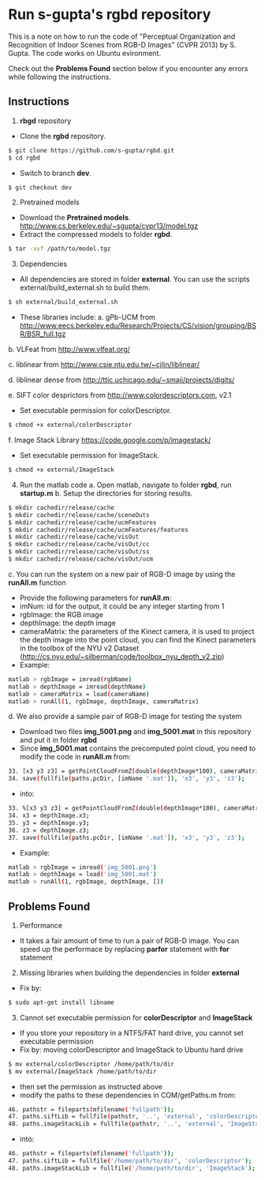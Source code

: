 # Run s-gupta's rgbd repository

This is a note on how to run the code of "Perceptual Organization and Recognition of Indoor Scenes from RGB-D Images" (CVPR 2013) by S. Gupta.
The code works on Ubuntu evironment.

Check out the **Problems Found** section below if you encounter any errors while following the instructions.

## Instructions
1. **rbgd** repository
  * Clone the **rgbd** repository.
  ```sh
  $ git clone https://github.com/s-gupta/rgbd.git
  $ cd rgbd
  ```
  * Switch to branch **dev**.
  ```sh
  $ git checkout dev
  ```
2. Pretrained models
  * Download the **Pretrained models**.
  http://www.cs.berkeley.edu/~sgupta/cvpr13/model.tgz
  * Extract the compressed models to folder **rgbd**.
  ```sh
  $ tar -xvf /path/to/model.tgz
  ```
3. Dependencies
  * All dependencies are stored in folder **external**. You can use the scripts external/build_external.sh to build them.
  ```sh
  $ sh external/build_external.sh
  ```
  
  * These libraries include:
a. gPb-UCM from http://www.eecs.berkeley.edu/Research/Projects/CS/vision/grouping/BSR/BSR_full.tgz

b. VLFeat from http://www.vlfeat.org/

c. liblinear from http://www.csie.ntu.edu.tw/~cjlin/liblinear/

d. liblinear dense from http://ttic.uchicago.edu/~smaji/projects/digits/

e. SIFT color desprictors from http://www.colordescriptors.com, v2.1
 * Set executable permission for colorDescriptor.
 ```sh
 $ chmod +x external/colorDescriptor
 ```
f. Image Stack Library https://code.google.com/p/imagestack/
 * Set executable permission for ImageStack.
 ```sh
 $ chmod +x external/ImageStack
 ```
  
4. Run the matlab code
a. Open matlab, navigate to folder **rgbd**, run **startup.m**
b. Setup the directories for storing results.
 ```sh
 $ mkdir cachedir/release/cache
 $ mkdir cachedir/release/cache/sceneOuts
 $ mkdir cachedir/release/cache/ucmFeatures
 $ mkdir cachedir/release/cache/ucmFeatures/features
 $ mkdir cachedir/release/cache/visOut
 $ mkdir cachedir/release/cache/visOut/cc
 $ mkdir cachedir/release/cache/visOut/ss
 $ mkdir cachedir/release/cache/visOut/ucm
 ```
c. You can run the system on a new pair of RGB-D image by using the **runAll.m** function
 * Provide the following parameters for **runAll.m**:
  * imNum: id for the output, it could be any integer starting from 1
  * rgbImage: the RGB image
  * depthImage: the depth image
  * cameraMatrix: the parameters of the Kinect camera, it is used to project the depth image into the point cloud, you can find the Kinect parameters in the toolbox of the NYU v2 Dataset (http://cs.nyu.edu/~silberman/code/toolbox_nyu_depth_v2.zip)
  * Example:
  ```sh
  matlab > rgbImage = imread(rgbName)
  matlab > depthImage = imread(depthName)
  matlab > cameraMatrix = load(cameraName) 
  matlab > runAll(1, rgbImage, depthImage, cameraMatrix)
  ```
d. We also provide a sample pair of RGB-D image for testing the system
 * Download two files **img_5001.png** and **img_5001.mat** in this repository and put it in folder **rgbd**
 * Since **img_5001.mat** contains the precomputed point cloud, you need to modify the code in **runAll.m** from:
 ```sh
 33. [x3 y3 z3] = getPointCloudFromZ(double(depthImage*100), cameraMatrix, 1);
 34. save(fullfile(paths.pcDir, [imName '.mat']), 'x3', 'y3', 'z3');
 ```
 * into:
 ```sh
 33. %[x3 y3 z3] = getPointCloudFromZ(double(depthImage*100), cameraMatrix, 1);
 34. x3 = depthImage.x3;
 35. y3 = depthImage.y3;
 36. z3 = depthImage.z3;
 37. save(fullfile(paths.pcDir, [imName '.mat']), 'x3', 'y3', 'z3');
 ```
 * Example:
 ```sh
 matlab > rgbImage = imread('img_5001.png')
 matlab > depthImage = load('img_5001.mat')
 matlab > runAll(1, rgbImage, depthImage, [])
 ```
## Problems Found
1. Performance
  * It takes a fair amount of time to run a pair of RGB-D image. You can speed up the performace by replacing **parfor** statement with **for** statement
2. Missing libraries when building the dependencies in folder **external** 
  * Fix by:
  ```sh
  $ sudo apt-get install libname
  ```
3. Cannot set executable permission for **colorDescriptor** and **ImageStack**
  * If you store your repository in a NTFS/FAT hard drive, you cannot set executable permission
  * Fix by: moving colorDescriptor and ImageStack to Ubuntu hard drive
  ```sh
  $ mv external/colorDescriptor /home/path/to/dir
  $ mv external/ImageStack /home/path/to/dir 
  ```
  * then set the permission as instructed above
  * modify the paths to these dependencies in COM/getPaths.m from:
  ```sh
  46. pathstr = fileparts(mfilename('fullpath'));
  47. paths.siftLib = fullfile(pathstr, '..', 'external', 'colorDescriptor');
  48. paths.imageStackLib = fullfile(pathstr, '..', 'external', 'ImageStack');
  ```
  * into:
  ```sh
  46. pathstr = fileparts(mfilename('fullpath'));
  47. paths.siftLib = fullfile('/home/path/to/dir', 'colorDescriptor');
  48. paths.imageStackLib = fullfile('/home/path/to/dir', 'ImageStack');
  ```
